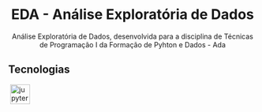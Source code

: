 <h1 align="center">  EDA - Análise Exploratória de Dados </h1>

<p align="center">Análise Exploratória de Dados, desenvolvida para a disciplina de Técnicas de Programação I da Formação de Pyhton e Dados - Ada<p>

## Tecnologias

<p style='margin: 16px 4px 32px;'>
	<a href="https://jupyter.org/" target="_blank" rel="noreferrer">
        <img src="https://cdn.jsdelivr.net/gh/devicons/devicon/icons/jupyter/jupyter-original-wordmark.svg" alt="jupyter" width="40" height="40" />
    </a>
</p>
